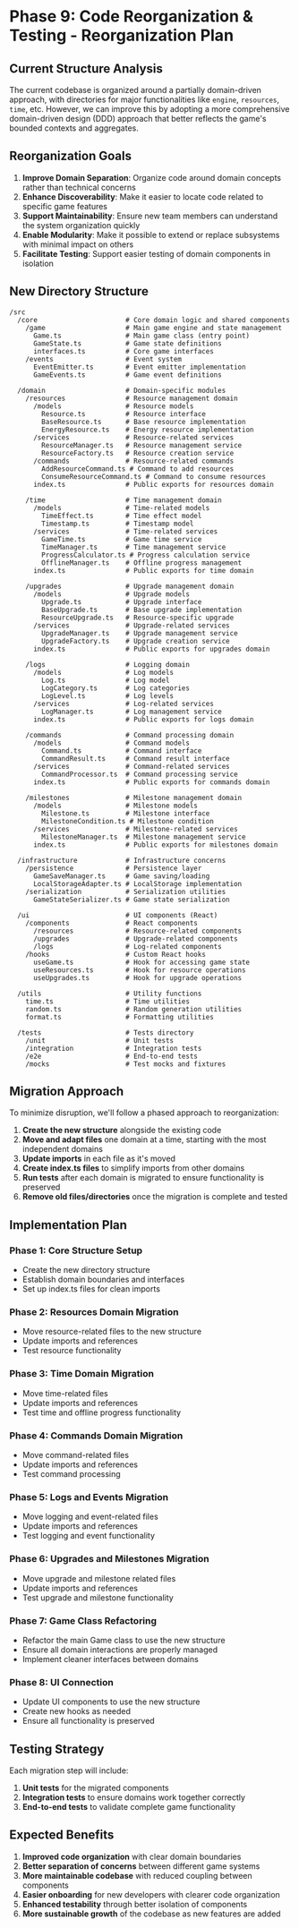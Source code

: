 # Phase 9: Code Reorganization & Testing - Reorganization Plan

## Current Structure Analysis

The current codebase is organized around a partially domain-driven approach, with directories for major functionalities like `engine`, `resources`, `time`, etc. However, we can improve this by adopting a more comprehensive domain-driven design (DDD) approach that better reflects the game's bounded contexts and aggregates.

## Reorganization Goals

1. **Improve Domain Separation**: Organize code around domain concepts rather than technical concerns
2. **Enhance Discoverability**: Make it easier to locate code related to specific game features
3. **Support Maintainability**: Ensure new team members can understand the system organization quickly
4. **Enable Modularity**: Make it possible to extend or replace subsystems with minimal impact on others
5. **Facilitate Testing**: Support easier testing of domain components in isolation

## New Directory Structure

```
/src
  /core                      # Core domain logic and shared components
    /game                    # Main game engine and state management
      Game.ts                # Main game class (entry point)
      GameState.ts           # Game state definitions
      interfaces.ts          # Core game interfaces
    /events                  # Event system
      EventEmitter.ts        # Event emitter implementation
      GameEvents.ts          # Game event definitions
      
  /domain                    # Domain-specific modules
    /resources               # Resource management domain
      /models                # Resource models
        Resource.ts          # Resource interface
        BaseResource.ts      # Base resource implementation
        EnergyResource.ts    # Energy resource implementation
      /services              # Resource-related services
        ResourceManager.ts   # Resource management service
        ResourceFactory.ts   # Resource creation service
      /commands              # Resource-related commands
        AddResourceCommand.ts # Command to add resources
        ConsumeResourceCommand.ts # Command to consume resources
      index.ts               # Public exports for resources domain

    /time                    # Time management domain
      /models                # Time-related models
        TimeEffect.ts        # Time effect model
        Timestamp.ts         # Timestamp model
      /services              # Time-related services
        GameTime.ts          # Game time service
        TimeManager.ts       # Time management service
        ProgressCalculator.ts # Progress calculation service
        OfflineManager.ts    # Offline progress management
      index.ts               # Public exports for time domain

    /upgrades                # Upgrade management domain
      /models                # Upgrade models
        Upgrade.ts           # Upgrade interface
        BaseUpgrade.ts       # Base upgrade implementation
        ResourceUpgrade.ts   # Resource-specific upgrade
      /services              # Upgrade-related services
        UpgradeManager.ts    # Upgrade management service
        UpgradeFactory.ts    # Upgrade creation service
      index.ts               # Public exports for upgrades domain

    /logs                    # Logging domain
      /models                # Log models
        Log.ts               # Log model
        LogCategory.ts       # Log categories
        LogLevel.ts          # Log levels
      /services              # Log-related services
        LogManager.ts        # Log management service
      index.ts               # Public exports for logs domain

    /commands                # Command processing domain
      /models                # Command models
        Command.ts           # Command interface
        CommandResult.ts     # Command result interface
      /services              # Command-related services
        CommandProcessor.ts  # Command processing service
      index.ts               # Public exports for commands domain

    /milestones              # Milestone management domain
      /models                # Milestone models
        Milestone.ts         # Milestone interface
        MilestoneCondition.ts # Milestone condition
      /services              # Milestone-related services
        MilestoneManager.ts  # Milestone management service
      index.ts               # Public exports for milestones domain

  /infrastructure            # Infrastructure concerns
    /persistence             # Persistence layer
      GameSaveManager.ts     # Game saving/loading
      LocalStorageAdapter.ts # LocalStorage implementation
    /serialization           # Serialization utilities
      GameStateSerializer.ts # Game state serialization

  /ui                        # UI components (React)
    /components              # React components
      /resources             # Resource-related components
      /upgrades              # Upgrade-related components
      /logs                  # Log-related components
    /hooks                   # Custom React hooks
      useGame.ts             # Hook for accessing game state
      useResources.ts        # Hook for resource operations
      useUpgrades.ts         # Hook for upgrade operations

  /utils                     # Utility functions
    time.ts                  # Time utilities
    random.ts                # Random generation utilities
    format.ts                # Formatting utilities

  /tests                     # Tests directory
    /unit                    # Unit tests
    /integration             # Integration tests
    /e2e                     # End-to-end tests
    /mocks                   # Test mocks and fixtures
```

## Migration Approach

To minimize disruption, we'll follow a phased approach to reorganization:

1. **Create the new structure** alongside the existing code
2. **Move and adapt files** one domain at a time, starting with the most independent domains
3. **Update imports** in each file as it's moved
4. **Create index.ts files** to simplify imports from other domains
5. **Run tests** after each domain is migrated to ensure functionality is preserved
6. **Remove old files/directories** once the migration is complete and tested

## Implementation Plan

### Phase 1: Core Structure Setup
- Create the new directory structure
- Establish domain boundaries and interfaces
- Set up index.ts files for clean imports

### Phase 2: Resources Domain Migration
- Move resource-related files to the new structure
- Update imports and references
- Test resource functionality

### Phase 3: Time Domain Migration
- Move time-related files
- Update imports and references
- Test time and offline progress functionality

### Phase 4: Commands Domain Migration
- Move command-related files
- Update imports and references
- Test command processing

### Phase 5: Logs and Events Migration
- Move logging and event-related files
- Update imports and references
- Test logging and event functionality

### Phase 6: Upgrades and Milestones Migration
- Move upgrade and milestone related files
- Update imports and references
- Test upgrade and milestone functionality

### Phase 7: Game Class Refactoring
- Refactor the main Game class to use the new structure
- Ensure all domain interactions are properly managed
- Implement cleaner interfaces between domains

### Phase 8: UI Connection
- Update UI components to use the new structure
- Create new hooks as needed
- Ensure all functionality is preserved

## Testing Strategy

Each migration step will include:
1. **Unit tests** for the migrated components
2. **Integration tests** to ensure domains work together correctly
3. **End-to-end tests** to validate complete game functionality

## Expected Benefits

1. **Improved code organization** with clear domain boundaries
2. **Better separation of concerns** between different game systems
3. **More maintainable codebase** with reduced coupling between components
4. **Easier onboarding** for new developers with clearer code organization
5. **Enhanced testability** through better isolation of components
6. **More sustainable growth** of the codebase as new features are added 